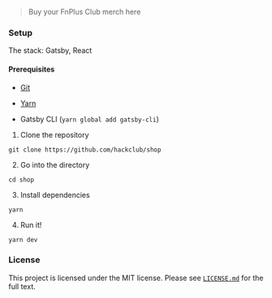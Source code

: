 > Buy your FnPlus Club merch here

### Setup

The stack: Gatsby, React

#### Prerequisites

- [Git](https://git-scm.com/downloads)

- [Yarn](https://yarnpkg.com/en/docs/install)

- Gatsby CLI (`yarn global add gatsby-cli`)
1. Clone the repository

```
git clone https://github.com/hackclub/shop
```

2. Go into the directory

```
cd shop
```

3. Install dependencies

```
yarn
```

4. Run it!

```
yarn dev
```

### License

This project is licensed under the MIT license. Please see [`LICENSE.md`](LICENSE.md) for the full text.
